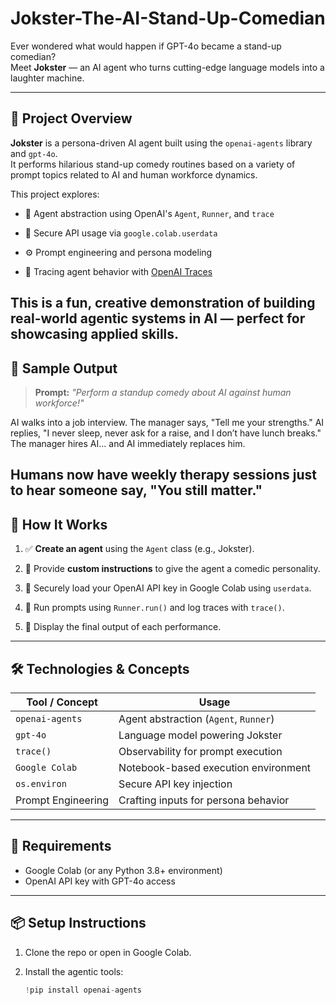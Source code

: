 # Jokster-The-AI-Stand-Up-Comedian

Ever wondered what would happen if GPT-4o became a stand-up comedian?  
Meet **Jokster** — an AI agent who turns cutting-edge language models into a laughter machine.

---
## 🎯 Project Overview

**Jokster** is a persona-driven AI agent built using the `openai-agents` library and `gpt-4o`.  
It performs hilarious stand-up comedy routines based on a variety of prompt topics related to AI and human workforce dynamics.

This project explores:

- 🧠 Agent abstraction using OpenAI's `Agent`, `Runner`, and `trace`
  
- 🔐 Secure API usage via `google.colab.userdata`
  
- ⚙️ Prompt engineering and persona modeling
  
- 🧾 Tracing agent behavior with [OpenAI Traces](https://platform.openai.com/traces)

 This is a fun, creative demonstration of building real-world agentic systems in AI — perfect for showcasing applied skills.
---

## 🧪 Sample Output

> **Prompt:** *"Perform a standup comedy about AI against human workforce!"*

AI walks into a job interview. The manager says, "Tell me your strengths."
AI replies, "I never sleep, never ask for a raise, and I don’t have lunch breaks."
The manager hires AI... and AI immediately replaces him.

Humans now have weekly therapy sessions just to hear someone say, "You still matter."
---

## 🚀 How It Works

1. ✅ **Create an agent** using the `Agent` class (e.g., Jokster).
   
2. 🧠 Provide **custom instructions** to give the agent a comedic personality.
   
3. 🔐 Securely load your OpenAI API key in Google Colab using `userdata`.
   
4. 🏃 Run prompts using `Runner.run()` and log traces with `trace()`.
   
5. 🎤 Display the final output of each performance.

---

## 🛠️ Technologies & Concepts

| Tool / Concept          | Usage                                  |
|-------------------------|----------------------------------------|
| `openai-agents`         | Agent abstraction (`Agent`, `Runner`)  |
| `gpt-4o`                | Language model powering Jokster        |
| `trace()`               | Observability for prompt execution     |
| `Google Colab`          | Notebook-based execution environment   |
| `os.environ`            | Secure API key injection               |
| Prompt Engineering      | Crafting inputs for persona behavior   |

---

## 🧰 Requirements

- Google Colab (or any Python 3.8+ environment)
- OpenAI API key with GPT-4o access

---

## 📦 Setup Instructions

1. Clone the repo or open in Google Colab.
2. Install the agentic tools:

   ```python
   !pip install openai-agents
